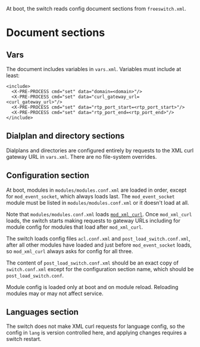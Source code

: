 At boot,
the switch reads config document sections
from `freeswitch.xml`.


# Document sections


## Vars

The document includes variables in `vars.xml`.
Variables must include at least:

    <include>
      <X-PRE-PROCESS cmd="set" data="domain=<domain>"/>
      <X-PRE-PROCESS cmd="set" data="curl_gateway_url=<curl_gateway_url>"/>
      <X-PRE-PROCESS cmd="set" data="rtp_port_start=<rtp_port_start>"/>
      <X-PRE-PROCESS cmd="set" data="rtp_port_end=<rtp_port_end>"/>
    </include>


## Dialplan and directory sections

Dialplans and directories
are configured entirely by requests to
the XML curl gateway URL in `vars.xml`.
There are no file-system overrides.


## Configuration section

At boot,
modules in `modules/modules.conf.xml`
are loaded in order,
except for `mod_event_socket`,
which always loads last.
The `mod_event_socket` module
must be listed in `modules/modules.conf.xml`
or it doesn't load at all.

Note that `modules/modules.conf.xml` loads
[`mod_xml_curl`](https://freeswitch.org/confluence/display/FREESWITCH/mod_xml_curl).
Once `mod_xml_curl` loads,
the switch starts making requests
to gateway URLs
including for module config
for modules that load after `mod_xml_curl`.

The switch loads config files
`acl.conf.xml` and `post_load_switch.conf.xml`,
after all other modules have loaded
and just before `mod_event_socket` loads,
so `mod_xml_curl` always asks for config for all three.

The content of `post_load_switch.conf.xml`
should be an exact copy of `switch.conf.xml`
except for the configuration section name,
which should be `post_load_switch.conf`.

Module config is loaded only at boot
and on module reload.
Reloading modules may or may not affect service.


## Languages section

The switch does not make XML curl requests
for language config,
so the config in `lang` is version controlled here,
and applying changes requires a switch restart.
